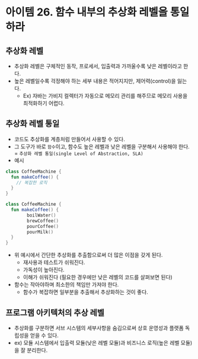 # 아이템 26. 함수 내부의 추상화 레벨을 통일하라

## 추상화 레벨

- 추상화 레벨은 구체적인 동작, 프로세서, 입출력과 가까울수록 낮은 레벨이라고 한다.
- 높은 레벨일수록 걱정해야 하는 세부 내용은 적어지지만, 제어력(control)을 잃는다.
  - Ex) 자바는 가비지 컬렉터가 자동으로 메모리 관리를 해주므로 메모리 사용을 최적화하기 어렵다.

## 추상화 레벨 통일

- 코드도 추상화를 계층처럼 만들어서 사용할 수 있다.
- 그 도구가 바로 `함수`이고, 함수도 높은 레벨과 낮은 레벨을 구분해서 사용해야 한다. = `추상화 레벨 통일(single Level of Abstraction, SLA)`
- 예시

```kotlin
class CoffeeMachine {
  fun makeCoffee() {
    // 복잡한 로직
  }
}
```

```kotlin
class CoffeeMachine {
  fun makeCoffee() {
        boilWater()
        brewCoffee()
        pourCoffee()
        pourMilk()
  }
}
```

- 위 예시에서 간단한 추상화를 추출함으로써 더 많은 이점을 갖게 된다.
  - 재사용과 테스트가 쉬워진다.
  - 가독성이 높아진다.
  - 이해가 쉬워진다 (필요한 경우에만 낮은 레벨의 코드를 살펴보면 된다)
- 함수는 작아야하며 최소한의 책임만 가져야 한다.
  - 함수가 복잡하면 일부분을 추출해서 추상화하는 것이 좋다.

## 프로그램 아키텍처의 추상 레벨

- 추상화를 구분하면 서브 시스템의 세부사항을 숨김으로써 상호 운영성과 플랫폼 독립성을 얻을 수 있다.
- ex) 모듈 시스템에서 입출력 모듈(낮은 레벨 모듈)과 비즈니스 로직(높은 레벨 모듈)을 잘 분리한다. 